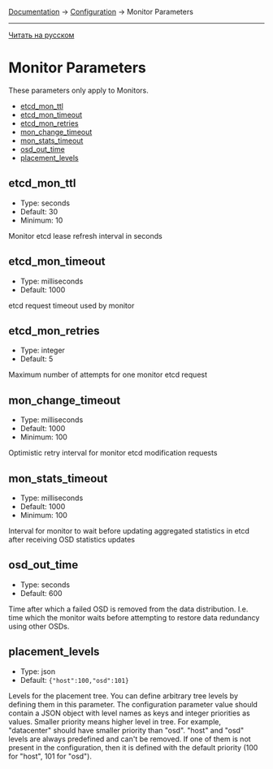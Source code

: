 [Documentation](../../README.md#documentation) → [Configuration](../config.en.md) → Monitor Parameters

-----

[Читать на русском](monitor.ru.md)

# Monitor Parameters

These parameters only apply to Monitors.

- [etcd_mon_ttl](#etcd_mon_ttl)
- [etcd_mon_timeout](#etcd_mon_timeout)
- [etcd_mon_retries](#etcd_mon_retries)
- [mon_change_timeout](#mon_change_timeout)
- [mon_stats_timeout](#mon_stats_timeout)
- [osd_out_time](#osd_out_time)
- [placement_levels](#placement_levels)

## etcd_mon_ttl

- Type: seconds
- Default: 30
- Minimum: 10

Monitor etcd lease refresh interval in seconds

## etcd_mon_timeout

- Type: milliseconds
- Default: 1000

etcd request timeout used by monitor

## etcd_mon_retries

- Type: integer
- Default: 5

Maximum number of attempts for one monitor etcd request

## mon_change_timeout

- Type: milliseconds
- Default: 1000
- Minimum: 100

Optimistic retry interval for monitor etcd modification requests

## mon_stats_timeout

- Type: milliseconds
- Default: 1000
- Minimum: 100

Interval for monitor to wait before updating aggregated statistics in
etcd after receiving OSD statistics updates

## osd_out_time

- Type: seconds
- Default: 600

Time after which a failed OSD is removed from the data distribution.
I.e. time which the monitor waits before attempting to restore data
redundancy using other OSDs.

## placement_levels

- Type: json
- Default: `{"host":100,"osd":101}`

Levels for the placement tree. You can define arbitrary tree levels by
defining them in this parameter. The configuration parameter value should
contain a JSON object with level names as keys and integer priorities as
values.  Smaller priority means higher level in tree. For example,
"datacenter" should have smaller priority than "osd". "host" and "osd"
levels are always predefined and can't be removed. If one of them is not
present in the configuration, then it is defined with the default priority
(100 for "host", 101 for "osd").

